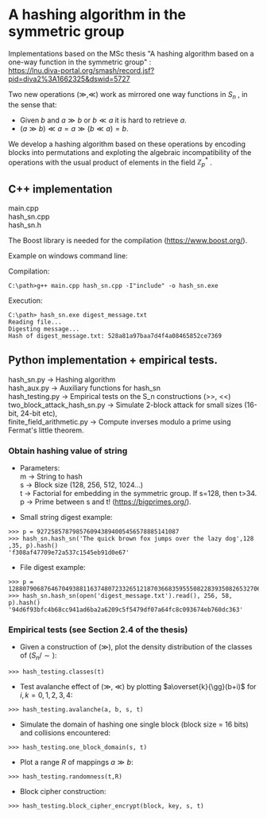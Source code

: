 # A hashing algorithm in the symmetric group

Implementations based on the MSc thesis "A hashing algorithm based on a one-way function in the symmetric group" :      
https://lnu.diva-portal.org/smash/record.jsf?pid=diva2%3A1662325&dswid=5727

Two new operations $(\gg, \ll)$ work as mirrored one way functions in $S_n$ , in the sense that:  
  - Given $b$ and $a\gg b$ or $b\ll a$ it is hard to retrieve $a$.  
  - $(a\gg b)\ll a = a\gg(b\ll a) = b$.

We develop a hashing algorithm based on these operations by encoding blocks into permutations and exploting the algebraic incompatibility of the operations with the usual product of elements in the field $\mathbb Z_p^*$ .

## C++ implementation
  
  main.cpp  
  hash_sn.cpp  
  hash_sn.h  
  
  The Boost library is needed for the compilation (https://www.boost.org/).
  
  Example on windows command line:  
  
  Compilation: 
  
  ```
  C:\path>g++ main.cpp hash_sn.cpp -I"include" -o hash_sn.exe  
  ```
  Execution:  
  
  ```
  C:\path> hash_sn.exe digest_message.txt  
  Reading file...  
  Digesting message...  
  Hash of digest_message.txt: 528a81a97baa7d4f4a08465852ce7369  
  ``` 
  
## Python implementation + empirical tests.
  
  hash_sn.py                  -> Hashing algorithm    
  hash_aux.py                 -> Auxiliary functions for hash_sn  
  hash_testing.py             -> Empirical tests on the S_n constructions (>>, <<)  
  two_block_attack_hash_sn.py -> Simulate 2-block attack for small sizes (16-bit, 24-bit etc),  
  finite_field_arithmetic.py  -> Compute inverses modulo a prime using Fermat's little theorem.  
  
### Obtain hashing value of string
  - Parameters:  
  m -> String to hash  
  s -> Block size (128, 256, 512, 1024...)  
  t -> Factorial for embedding in the symmetric group. If s=128, then t>34.  
  p -> Prime between s and t! (https://bigprimes.org/).  

  - Small string digest example:  
  ```
  >>> p = 9272585787985760943894005456578885141087
  >>> hash_sn.hash_sn('The quick brown fox jumps over the lazy dog',128 ,35, p).hash()
  'f308af47709e72a537c1545eb91d0e67'
  ```
  - File digest example:
  ```
  >>> p = 1288079068764670493881163748072332651218703668359555082283935082653270651535749
  >>> hash_sn.hash_sn(open('digest_message.txt').read(), 256, 58, p).hash()
  '94d6f93bfc4b68cc941ad6ba2a6209c5f5479df07a64fc8c093674eb760dc363'
  ```
### Empirical tests (see Section 2.4 of the thesis)
  
- Given a construction of ($\gg$), plot the density distribution of the classes of $\big(S_n\big/\sim\big)$:
```
>>> hash_testing.classes(t)
```
- Test avalanche effect of ($\gg$, $\ll$) by plotting $a\overset{k}{\gg}(b+i)$ for $i,k=0,1,2,3,4$:  

```
>>> hash_testing.avalanche(a, b, s, t)
```
- Simulate the domain of hashing one single block (block size = 16 bits) and collisions encountered:

```
>>> hash_testing.one_block_domain(s, t)
```

- Plot a range $R$ of mappings $a\gg b$:

```
>>> hash_testing.randomness(t,R)
```

- Block cipher construction:

```
>>> hash_testing.block_cipher_encrypt(block, key, s, t)
```
